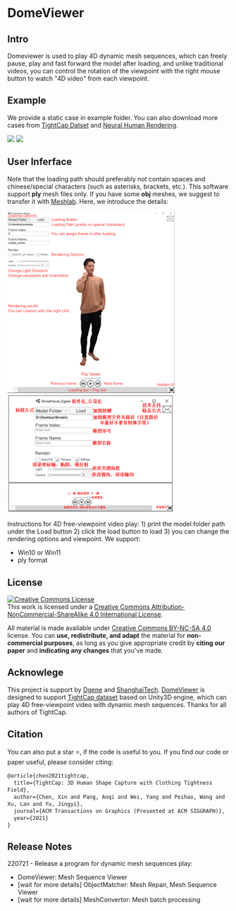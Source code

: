 # DomeViewer

## Intro
Domeviewer is used to play 4D dynamic mesh sequences, which can freely pause, play and fast forward the model after loading, and unlike traditional videos, you can control the rotation of the viewpoint with the right mouse button to watch "4D video" from each viewpoint.

## Example
We provide a static case in example folder. You can also download more cases from [TightCap Datset](https://github.com/ChenFengYe/TightCap) and [Neural Human Rendering](https://wuminye.github.io/NHR/).
<p float="left">
  <img src="./README/domeviewer1.gif" width="380" />
  <img src="./README/domeviewer2.gif" width="380" />
</p>

## User Inferface
Note that the loading path should preferably not contain spaces and chinese/special characters (such as asterisks, brackets, etc.). This software support **ply** mesh files only. If you have some **obj** meshes, we suggest to transfer it with [Meshlab](https://www.meshlab.net/). Here, we introduce the details:
<p float="left">
  <img src="./README/intro_en.png" width="380" />
  <img src="./README/intro_cn.png" width="380" />
</p>
Instructions for 4D free-viewpoint video play: 1) print the model folder path under the Load button 2) click the load button to load 3) you can change the rendering options and viewpoint. We support:

 - Win10 or Win11
 - ply format


## License ##
<a rel="license" href="http://creativecommons.org/licenses/by-nc-sa/4.0/"><img alt="Creative Commons License" style="border-width:0" src="https://i.creativecommons.org/l/by-nc-sa/4.0/80x15.png" /></a><br />This work is licensed under a <a rel="license" href="http://creativecommons.org/licenses/by-nc-sa/4.0/">Creative Commons Attribution-NonCommercial-ShareAlike 4.0 International License</a>.

All material is made available under [Creative Commons BY-NC-SA 4.0](https://creativecommons.org/licenses/by-nc-sa/4.0/legalcode) license. You can **use, redistribute, and adapt** the material for **non-commercial purposes**, as long as you give appropriate credit by **citing our paper** and **indicating any changes** that you've made.

## Acknowlege
This project is support by [Dgene](https://www.dgene.com/) and [ShanghaiTech](https://vic.shanghaitech.edu.cn/). [DomeViewer](https://github.com/ChenFengYe/TightCap/DomeViewer) is designed to support [TightCap dataset](https://github.com/ChenFengYe/TightCap) based on Unity3D engine, which can play 4D free-viewpoint video with dynamic mesh sequences. Thanks for all authors of TightCap.

## Citation
You can also put a star :star:, if the code is useful to you. If you find our code or paper useful, please consider citing:
```
@article{chen2021tightcap,
  title={TightCap: 3D Human Shape Capture with Clothing Tightness Field},
  author={Chen, Xin and Pang, Anqi and Wei, Yang and Peihao, Wang and Xu, Lan and Yu, Jingyi},
  journal={ACM Transactions on Graphics (Presented at ACM SIGGRAPH)},
  year={2021}
}
```
## Release Notes
220721 - Release a program for dynamic mesh sequences play:
  - DomeViewer: Mesh Sequence Viewer
  - [wait for more details] ObjectMatcher: Mesh Repair, Mesh Sequence Viewer
  - [wait for more details] MeshConvertor: Mesh batch processing
